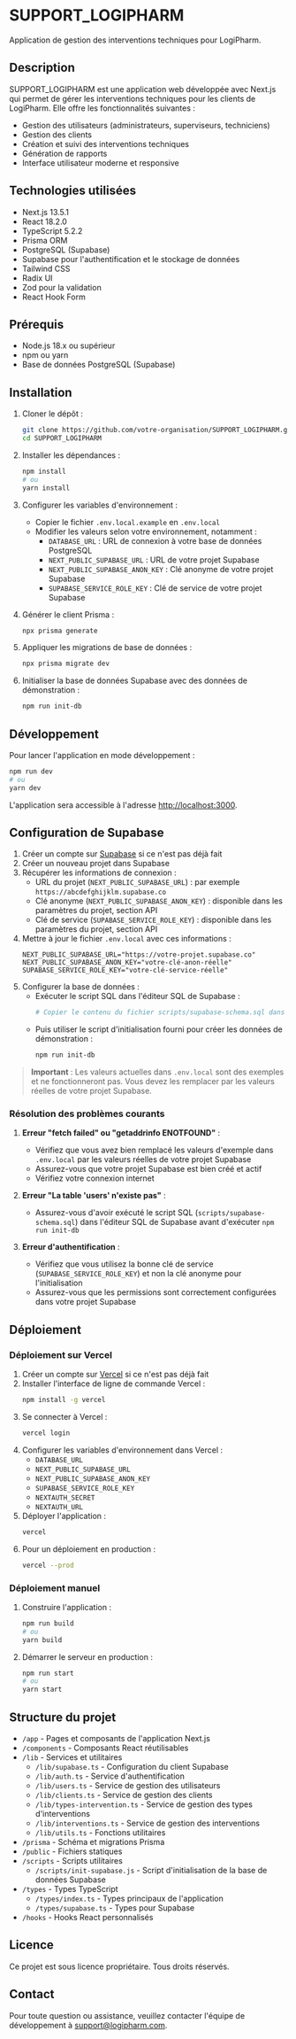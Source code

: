 # SUPPORT_LOGIPHARM

Application de gestion des interventions techniques pour LogiPharm.

## Description

SUPPORT_LOGIPHARM est une application web développée avec Next.js qui permet de gérer les interventions techniques pour les clients de LogiPharm. Elle offre les fonctionnalités suivantes :

- Gestion des utilisateurs (administrateurs, superviseurs, techniciens)
- Gestion des clients
- Création et suivi des interventions techniques
- Génération de rapports
- Interface utilisateur moderne et responsive

## Technologies utilisées

- Next.js 13.5.1
- React 18.2.0
- TypeScript 5.2.2
- Prisma ORM
- PostgreSQL (Supabase)
- Supabase pour l'authentification et le stockage de données
- Tailwind CSS
- Radix UI
- Zod pour la validation
- React Hook Form

## Prérequis

- Node.js 18.x ou supérieur
- npm ou yarn
- Base de données PostgreSQL (Supabase)

## Installation

1. Cloner le dépôt :
   ```bash
   git clone https://github.com/votre-organisation/SUPPORT_LOGIPHARM.git
   cd SUPPORT_LOGIPHARM
   ```

2. Installer les dépendances :
   ```bash
   npm install
   # ou
   yarn install
   ```

3. Configurer les variables d'environnement :
   - Copier le fichier `.env.local.example` en `.env.local`
   - Modifier les valeurs selon votre environnement, notamment :
     - `DATABASE_URL` : URL de connexion à votre base de données PostgreSQL
     - `NEXT_PUBLIC_SUPABASE_URL` : URL de votre projet Supabase
     - `NEXT_PUBLIC_SUPABASE_ANON_KEY` : Clé anonyme de votre projet Supabase
     - `SUPABASE_SERVICE_ROLE_KEY` : Clé de service de votre projet Supabase

4. Générer le client Prisma :
   ```bash
   npx prisma generate
   ```

5. Appliquer les migrations de base de données :
   ```bash
   npx prisma migrate dev
   ```

6. Initialiser la base de données Supabase avec des données de démonstration :
   ```bash
   npm run init-db
   ```

## Développement

Pour lancer l'application en mode développement :

```bash
npm run dev
# ou
yarn dev
```

L'application sera accessible à l'adresse [http://localhost:3000](http://localhost:3000).

## Configuration de Supabase

1. Créer un compte sur [Supabase](https://supabase.com) si ce n'est pas déjà fait
2. Créer un nouveau projet dans Supabase
3. Récupérer les informations de connexion :
   - URL du projet (`NEXT_PUBLIC_SUPABASE_URL`) : par exemple `https://abcdefghijklm.supabase.co`
   - Clé anonyme (`NEXT_PUBLIC_SUPABASE_ANON_KEY`) : disponible dans les paramètres du projet, section API
   - Clé de service (`SUPABASE_SERVICE_ROLE_KEY`) : disponible dans les paramètres du projet, section API
4. Mettre à jour le fichier `.env.local` avec ces informations :
   ```
   NEXT_PUBLIC_SUPABASE_URL="https://votre-projet.supabase.co"
   NEXT_PUBLIC_SUPABASE_ANON_KEY="votre-clé-anon-réelle"
   SUPABASE_SERVICE_ROLE_KEY="votre-clé-service-réelle"
   ```
5. Configurer la base de données :
   - Exécuter le script SQL dans l'éditeur SQL de Supabase :
     ```bash
     # Copier le contenu du fichier scripts/supabase-schema.sql dans l'éditeur SQL de Supabase
     ```
   - Puis utiliser le script d'initialisation fourni pour créer les données de démonstration :
     ```bash
     npm run init-db
     ```

> **Important** : Les valeurs actuelles dans `.env.local` sont des exemples et ne fonctionneront pas. Vous devez les remplacer par les valeurs réelles de votre projet Supabase.

### Résolution des problèmes courants

1. **Erreur "fetch failed" ou "getaddrinfo ENOTFOUND"** : 
   - Vérifiez que vous avez bien remplacé les valeurs d'exemple dans `.env.local` par les valeurs réelles de votre projet Supabase
   - Assurez-vous que votre projet Supabase est bien créé et actif
   - Vérifiez votre connexion internet

2. **Erreur "La table 'users' n'existe pas"** :
   - Assurez-vous d'avoir exécuté le script SQL (`scripts/supabase-schema.sql`) dans l'éditeur SQL de Supabase avant d'exécuter `npm run init-db`

3. **Erreur d'authentification** :
   - Vérifiez que vous utilisez la bonne clé de service (`SUPABASE_SERVICE_ROLE_KEY`) et non la clé anonyme pour l'initialisation
   - Assurez-vous que les permissions sont correctement configurées dans votre projet Supabase

## Déploiement

### Déploiement sur Vercel

1. Créer un compte sur [Vercel](https://vercel.com) si ce n'est pas déjà fait
2. Installer l'interface de ligne de commande Vercel :
   ```bash
   npm install -g vercel
   ```
3. Se connecter à Vercel :
   ```bash
   vercel login
   ```
4. Configurer les variables d'environnement dans Vercel :
   - `DATABASE_URL`
   - `NEXT_PUBLIC_SUPABASE_URL`
   - `NEXT_PUBLIC_SUPABASE_ANON_KEY`
   - `SUPABASE_SERVICE_ROLE_KEY`
   - `NEXTAUTH_SECRET`
   - `NEXTAUTH_URL`
5. Déployer l'application :
   ```bash
   vercel
   ```
6. Pour un déploiement en production :
   ```bash
   vercel --prod
   ```

### Déploiement manuel

1. Construire l'application :
   ```bash
   npm run build
   # ou
   yarn build
   ```
2. Démarrer le serveur en production :
   ```bash
   npm run start
   # ou
   yarn start
   ```

## Structure du projet

- `/app` - Pages et composants de l'application Next.js
- `/components` - Composants React réutilisables
- `/lib` - Services et utilitaires
  - `/lib/supabase.ts` - Configuration du client Supabase
  - `/lib/auth.ts` - Service d'authentification
  - `/lib/users.ts` - Service de gestion des utilisateurs
  - `/lib/clients.ts` - Service de gestion des clients
  - `/lib/types-intervention.ts` - Service de gestion des types d'interventions
  - `/lib/interventions.ts` - Service de gestion des interventions
  - `/lib/utils.ts` - Fonctions utilitaires
- `/prisma` - Schéma et migrations Prisma
- `/public` - Fichiers statiques
- `/scripts` - Scripts utilitaires
  - `/scripts/init-supabase.js` - Script d'initialisation de la base de données Supabase
- `/types` - Types TypeScript
  - `/types/index.ts` - Types principaux de l'application
  - `/types/supabase.ts` - Types pour Supabase
- `/hooks` - Hooks React personnalisés

## Licence

Ce projet est sous licence propriétaire. Tous droits réservés.

## Contact

Pour toute question ou assistance, veuillez contacter l'équipe de développement à support@logipharm.com.